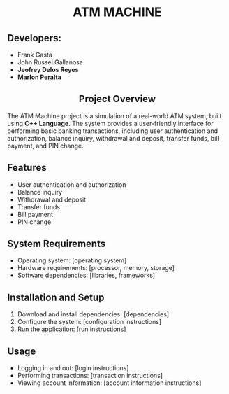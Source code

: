 <h1 align="center">ATM MACHINE</h1>

<h2>Developers:</h2>
<ul>
  <li>Frank Gasta</li>
  <li>John Russel Gallanosa</li>
  <li><b>Jeofrey Delos Reyes</b></li>
  <li><b>Marlon Peralta</b></li>
</ul>

<h2 id="project-overview" align="center">Project Overview</h2>

<p>The ATM Machine project is a simulation of a real-world ATM system, built using <strong>C++ Language</strong>. The system provides a user-friendly interface for performing basic banking transactions, including user authentication and authorization, balance inquiry, withdrawal and deposit, transfer funds, bill payment, and PIN change.</p>

<h2 id="features">Features</h2>

<ul>
  <li>User authentication and authorization</li>
  <li>Balance inquiry</li>
  <li>Withdrawal and deposit</li>
  <li>Transfer funds</li>
  <li>Bill payment</li>
  <li>PIN change</li>
</ul>

<h2 id="system-requirements">System Requirements</h2>

<ul>
  <li>Operating system: [operating system]</li>
  <li>Hardware requirements: [processor, memory, storage]</li>
  <li>Software dependencies: [libraries, frameworks]</li>
</ul>

<h2 id="installation-and-setup">Installation and Setup</h2>

<ol>
  <li>Download and install dependencies: [dependencies]</li>
  <li>Configure the system: [configuration instructions]</li>
  <li>Run the application: [run instructions]</li>
</ol>

<h2 id="usage">Usage</h2>

<ul>
  <li>Logging in and out: [login instructions]</li>
  <li>Performing transactions: [transaction instructions]</li>
  <li>Viewing account information: [account information instructions]</li>
</ul>

